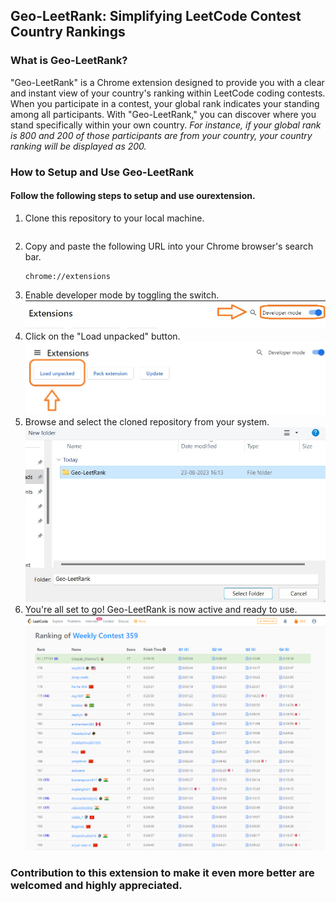 ## Geo-LeetRank: Simplifying LeetCode Contest Country Rankings

### What is Geo-LeetRank?
"Geo-LeetRank" is a Chrome extension designed to provide you with a clear and instant view of your country's ranking within LeetCode coding contests. When you participate in a contest, your global rank indicates your standing among all participants. With "Geo-LeetRank," you can discover where you stand specifically within your own country.
_For instance, if your global rank is 800 and 200 of those participants are from your country, your country ranking will be displayed as 200._

### How to Setup and Use Geo-LeetRank
#### **Follow the following steps to setup and use ourextension.**
1. Clone this repository to your local machine.
    ```
    ```
2. Copy and paste the following URL into your Chrome browser's search bar.
    ```
    chrome://extensions
    ```
3. Enable developer mode by toggling the switch.
    !['demo photo'](./assets/dev-mode.png)
4. Click on the "Load unpacked" button.
    !['demo photo'](./assets/load-unpack.png)
5. Browse and select the cloned repository from your system.
    !['demo photo'](./assets/select.png)
6. You're all set to go! Geo-LeetRank is now active and ready to use.
    !['demo photo'](./assets/chrome-ext.png)


### Contribution to this extension to make it even more better are welcomed and highly appreciated.




